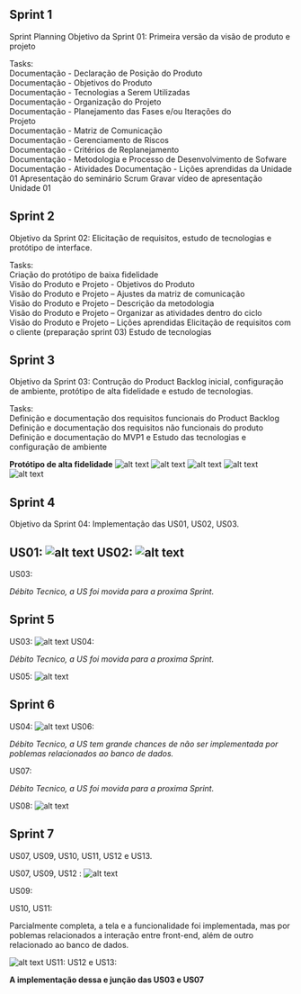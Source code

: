 ## Sprint 1
Sprint Planning
Objetivo da Sprint 01: Primeira versão da visão de produto e projeto

Tasks:
<br>Documentação - Declaração de Posição do Produto
<br> Documentação - Objetivos do Produto
<br>Documentação - Tecnologias a Serem Utilizadas
<br>Documentação - Organização do Projeto
<br>Documentação - Planejamento das Fases e/ou Iterações do <br>Projeto
<br>Documentação - Matriz de Comunicação
<br>Documentação - Gerenciamento de Riscos
<br>Documentação - Critérios de Replanejamento
<br>Documentação - Metodologia e Processo de Desenvolvimento de Sofware
<br>Documentação - Atividades
Documentação - Lições aprendidas da Unidade 01
Apresentação do seminário Scrum
Gravar vídeo de apresentação Unidade 01


## Sprint 2

Objetivo da Sprint 02: Elicitação de requisitos, estudo de tecnologias e protótipo de interface.

Tasks:
<br>Criação do protótipo de baixa fidelidade
<br>Visão do Produto e Projeto - Objetivos do Produto
<br>Visão do Produto e Projeto – Ajustes da matriz de comunicação
<br>Visão do Produto e Projeto – Descrição da metodologia
<br>Visão do Produto e Projeto – Organizar as atividades dentro do ciclo
<br>Visão do Produto e Projeto – Lições aprendidas
Elicitação de requisitos com o cliente (preparação sprint 03)
Estudo de tecnologias

## Sprint 3
Objetivo da Sprint 03: Contrução do Product Backlog inicial, configuração de ambiente, protótipo de alta fidelidade e estudo de tecnologias.

Tasks:
<br>Definição e documentação dos requisitos funcionais do Product Backlog
Definição e documentação dos requisitos não funcionais do produto
Definição e documentação do MVP1 e 
Estudo das tecnologias e configuração de ambiente

**Protótipo de alta fidelidade**
![alt text](image-11.png)
![alt text](image-7.png)
![alt text](image-8.png)
![alt text](image-9.png)
![alt text](image-10.png)

## Sprint 4
Objetivo da Sprint 04: Implementação das US01, US02, US03.

US01:
![alt text](image.png)
US02:
![alt text](image-1.png)
---
US03:

*Débito Tecnico, a US foi movida para a proxima Sprint.*


## Sprint 5
US03:
![alt text](image-2.png)
US04:

*Débito Tecnico, a US foi movida para a proxima Sprint.*

US05:
![alt text](image-3.png)
## Sprint 6
US04:
![alt text](<Captura de tela 2024-09-10 065527.png>)
US06:

*Débito Tecnico, a US tem grande chances de não ser implementada por poblemas relacionados ao banco de dados.*

US07:

*Débito Tecnico, a US foi movida para a proxima Sprint.*

US08:
![alt text](image-5.png)
## Sprint 7
 US07, US09, US10, US11, US12 e US13.


US07, US09, US12 :
 ![alt text](image-4.png)

US09:

US10, US11:

Parcialmente completa, a tela e a funcionalidade foi implementada, mas por poblemas relacionados a interação entre front-end, além de outro relacionado ao banco de dados.

![alt text](image-6.png)
US11:
US12 e US13:

**A implementação dessa e junção das US03 e US07**